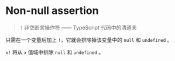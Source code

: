 # Non-null assertion

> `!` 非空断言操作符 —— TypeScript 代码中的清道夫

只需在一个变量后加上 `!`，它就会排除掉该变量中的 `null` 和 `undefined` 。

`x!` 将从 `x` 值域中排除 `null` 和 `undefined` 。

